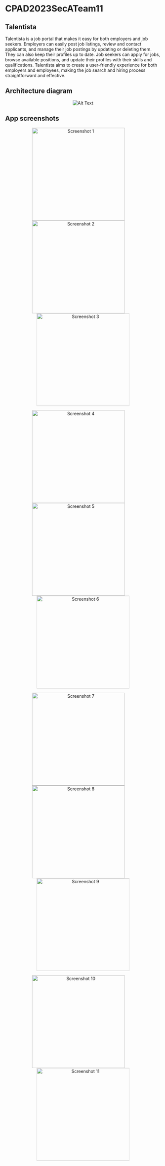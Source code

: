 # CPAD2023SecATeam11

## Talentista

Talentista is a job portal that makes it easy for both employers and job seekers. Employers can easily post job listings, review and contact applicants, and manage their job postings by updating or deleting them. They can also keep their profiles up to date. Job seekers can apply for jobs, browse available positions, and update their profiles with their skills and qualifications. Talentista aims to create a user-friendly experience for both employers and employees, making the job search and hiring process straightforward and effective.

## Architecture diagram

<div align="center">
  <img src="./assets/Talentista.architecture.png" alt="Alt Text">
</div>

## App screenshots

<p align="center">
  <img src="./screenshots/1.png" alt="Screenshot 1" width="300" style="margin-right: 30px"/>
  <img src="./screenshots/2.png" alt="Screenshot 2" width="300" style="margin-right: 30px"/>
  <img src="./screenshots/3.png" alt="Screenshot 3" width="300"/>
</p>

<p align="center">
  <img src="./screenshots/4.png" alt="Screenshot 4" width="300" style="margin-right: 30px"/>
  <img src="./screenshots/5.png" alt="Screenshot 5" width="300" style="margin-right: 30px"/>
  <img src="./screenshots/6.png" alt="Screenshot 6" width="300"/>
</p>

<p align="center">
  <img src="./screenshots/7.png" alt="Screenshot 7" width="300" style="margin-right: 30px"/>
  <img src="./screenshots/8.png" alt="Screenshot 8" width="300" style="margin-right: 30px"/>
  <img src="./screenshots/9.png" alt="Screenshot 9" width="300"/>
</p>

<p align="center">
  <img src="./screenshots/10.png" alt="Screenshot 10" width="300" style="margin-right: 30px"/>
  <img src="./screenshots/11.png" alt="Screenshot 11" width="300"/>
</p>

